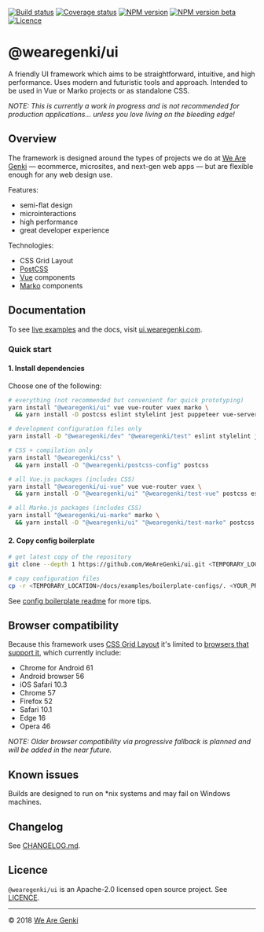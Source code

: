 <!-- markdownlint-disable first-line-h1 -->

[![Build status](https://img.shields.io/travis/WeAreGenki/ui.svg)](https://travis-ci.org/WeAreGenki/ui)
[![Coverage status](https://img.shields.io/codecov/c/github/WeAreGenki/ui.svg)](https://codecov.io/gh/WeAreGenki/ui)
[![NPM version](https://img.shields.io/npm/v/@wearegenki/ui.svg)](https://www.npmjs.com/package/@wearegenki/ui)
[![NPM version beta](https://img.shields.io/npm/v/@wearegenki/ui/beta.svg)](https://www.npmjs.com/package/@wearegenki/ui)
[![Licence](https://img.shields.io/npm/l/@wearegenki/ui.svg)](https://github.com/WeAreGenki/ui/blob/master/LICENCE)

# @wearegenki/ui

A friendly UI framework which aims to be straightforward, intuitive, and high performance. Uses modern and futuristic tools and approach. Intended to be used in Vue or Marko projects or as standalone CSS.

_NOTE: This is currently a work in progress and is not recommended for production applications... unless you love living on the bleeding edge!_

## Overview

The framework is designed around the types of projects we do at [We Are Genki](https://wearegenki.com) — ecommerce, microsites, and next-gen web apps — but are flexible enough for any web design use.

Features:

* semi-flat design
* microinteractions
* high performance
* great developer experience

Technologies:

* CSS Grid Layout
* [PostCSS](http://postcss.org)
* [Vue](https://vuejs.org/) components
* [Marko](https://markojs.com) components

## Documentation

To see [live examples](https://ui.wearegenki.com/examples) and the docs, visit [ui.wearegenki.com](https://ui.wearegenki.com).

### Quick start

#### 1. Install dependencies

Choose one of the following:

```bash
# everything (not recommended but convenient for quick prototyping)
yarn install "@wearegenki/ui" vue vue-router vuex marko \
  && yarn install -D postcss eslint stylelint jest puppeteer vue-server-renderer vue-template-compiler marko-lasso postcss-lasso lasso

# development configuration files only
yarn install -D "@wearegenki/dev" "@wearegenki/test" eslint stylelint jest puppeteer

# CSS + compilation only
yarn install "@wearegenki/css" \
  && yarn install -D "@wearegenki/postcss-config" postcss

# all Vue.js packages (includes CSS)
yarn install "@wearegenki/ui-vue" vue vue-router vuex \
  && yarn install -D "@wearegenki/ui" "@wearegenki/test-vue" postcss eslint stylelint jest vue-server-renderer vue-template-compiler

# all Marko.js packages (includes CSS)
yarn install "@wearegenki/ui-marko" marko \
  && yarn install -D "@wearegenki/ui" "@wearegenki/test-marko" postcss eslint stylelint jest marko-lasso postcss-lasso lasso
```

#### 2. Copy config boilerplate

```bash
# get latest copy of the repository
git clone --depth 1 https://github.com/WeAreGenki/ui.git <TEMPORARY_LOCATION>

# copy configuration files
cp -r <TEMPORARY_LOCATION>/docs/examples/boilerplate-configs/. <YOUR_PROJECT_LOCATION>
```

See [config boilerplate readme](https://github.com/WeAreGenki/ui/blob/master/docs/examples/boilerplate-configs/README.md) for more tips.

## Browser compatibility

Because this framework uses [CSS Grid Layout](https://developer.mozilla.org/en-US/docs/Web/CSS/CSS_Grid_Layout) it's limited to [browsers that support it](http://caniuse.com/#feat=css-grid), which currently include:

* Chrome for Android 61
* Android browser 56
* iOS Safari 10.3
* Chrome 57
* Firefox 52
* Safari 10.1
* Edge 16
* Opera 46

_NOTE: Older browser compatibility via progressive fallback is planned and will be added in the near future._

## Known issues

Builds are designed to run on *nix systems and may fail on Windows machines.

## Changelog

See [CHANGELOG.md](https://github.com/WeAreGenki/ui/blob/master/CHANGELOG.md).

## Licence

`@wearegenki/ui` is an Apache-2.0 licensed open source project. See [LICENCE](https://github.com/WeAreGenki/ui/blob/master/LICENCE).

-----

© 2018 [We Are Genki](https://wearegenki.com)
